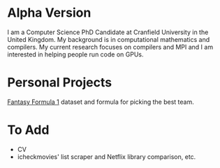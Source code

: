 # Alpha Version
I am a Computer Science PhD Candidate at Cranfield University in the United
  Kingdom.
My background is in computational mathematics and compilers.
My current research focuses on compilers and MPI and I am interested in helping
  people run code on GPUs.

# Personal Projects
[Fantasy Formula 1](https://github.com/scrasmussen/Formula1-2018) dataset and
  formula for picking the best team.

# To Add
* CV
* icheckmovies' list scraper and Netflix library comparison, etc.